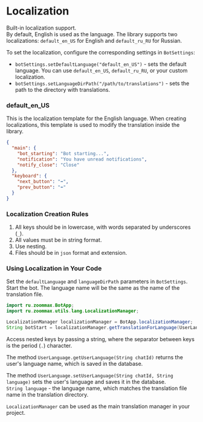 # Localization

Built-in localization support.  
By default, English is used as the language. The library supports two localizations: `default_en_US` for English and `default_ru_RU` for Russian.

To set the localization, configure the corresponding settings in `BotSettings`:

- `botSettings.setDefaultLanguage("default_en_US")` - sets the default language. You can use `default_en_US`, `default_ru_RU`, or your custom localization.
- `botSettings.setLanguageDirPath("/path/to/translations")` - sets the path to the directory with translations.

### default_en_US

This is the localization template for the English language. When creating localizations, this template is used to modify the translation inside the library.

```json
{
  "main": {
    "bot_starting": "Bot starting...",
    "notification": "You have unread notifications",
    "notify_close": "Close"
  },
  "keyboard": {
    "next_button": "➡️",
    "prev_button": "⬅️"
  }
}
```

### Localization Creation Rules

1. All keys should be in lowercase, with words separated by underscores (`_`).
2. All values must be in string format.
3. Use nesting.
4. Files should be in `json` format and extension.

### Using Localization in Your Code

Set the `defaultLanguage` and `languageDirPath` parameters in `BotSettings`.  
Start the bot. The language name will be the same as the name of the translation file.

```java
import ru.zoommax.BotApp;
import ru.zoommax.utils.lang.LocalizationManager;

LocalizationManager localizationManager = BotApp.localizationManager;
String botStart = localizationManager.getTranslationForLanguage(UserLanguage.getUserLanguage("chatId"), "main.bot_starting");
```

Access nested keys by passing a string, where the separator between keys is the period (`.`) character.

The method `UserLanguage.getUserLanguage(String chatId)` returns the user's language name, which is saved in the database.

The method `UserLanguage.setUserLanguage(String chatId, String language)` sets the user's language and saves it in the database.  
`String language` - the language name, which matches the translation file name in the translation directory.

`LocalizationManager` can be used as the main translation manager in your project.